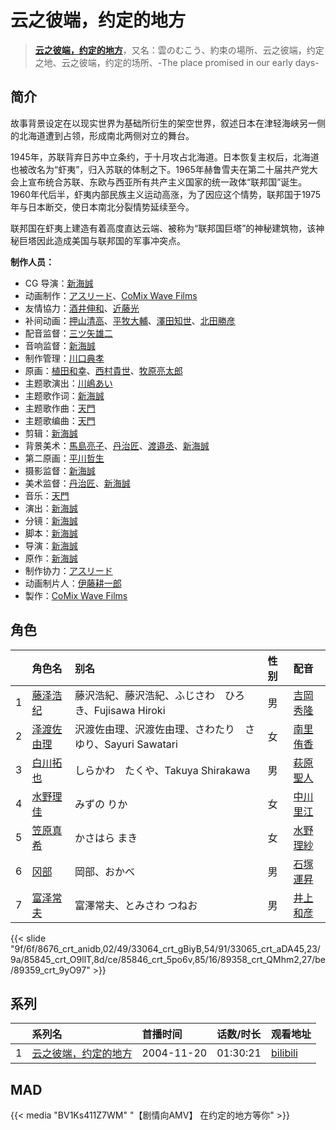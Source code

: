 # 云之彼端，约定的地方


> <u>**[云之彼端，约定的地方](https://bgm.tv/subject/1707)**</u>，又名：雲のむこう、約束の場所、云之彼端，约定之地、云之彼端，约定的场所、-The place promised in our early days-

## 简介

故事背景设定在以现实世界为基础所衍生的架空世界，叙述日本在津轻海峡另一侧的北海道遭到占领，形成南北两侧对立的舞台。

1945年，苏联背弃日苏中立条约，于十月攻占北海道。日本恢复主权后，北海道也被改名为“虾夷”，归入苏联的体制之下。1965年赫鲁雪夫在第二十届共产党大会上宣布统合苏联、东欧与西亚所有共产主义国家的统一政体“联邦国”诞生。 1960年代后半，虾夷内部民族主义运动高涨，为了因应这个情势，联邦国于1975年与日本断交，使日本南北分裂情势延续至今。

联邦国在虾夷上建造有着高度直达云端、被称为“联邦国巨塔”的神秘建筑物，该神秘巨塔因此造成美国与联邦国的军事冲突点。

**制作人员：**
- CG 导演：[新海誠](https://bgm.tv/person/2064)
- 动画制作：[アスリード](https://bgm.tv/person/7083)、[CoMix Wave Films](https://bgm.tv/person/2153)
- 友情協力：[酒井伸和](https://bgm.tv/person/3460)、[近藤光](https://bgm.tv/person/1805)
- 补间动画：[押山清高](https://bgm.tv/person/12593)、[平牧大輔](https://bgm.tv/person/13069)、[澤田知世](https://bgm.tv/person/25931)、[北田勝彦](https://bgm.tv/person/12610)
- 配音监督：[三ツ矢雄二](https://bgm.tv/person/3249)
- 音响监督：[新海誠](https://bgm.tv/person/2064)
- 制作管理：[川口典孝](https://bgm.tv/person/35539)
- 原画：[植田和幸](https://bgm.tv/person/11256)、[西村貴世](https://bgm.tv/person/3218)、[牧原亮太郎](https://bgm.tv/person/12505)
- 主题歌演出：[川嶋あい](https://bgm.tv/person/3807)
- 主题歌作词：[新海誠](https://bgm.tv/person/2064)
- 主题歌作曲：[天門](https://bgm.tv/person/2065)
- 主题歌编曲：[天門](https://bgm.tv/person/2065)
- 剪辑：[新海誠](https://bgm.tv/person/2064)
- 背景美术：[馬島亮子](https://bgm.tv/person/25275)、[丹治匠](https://bgm.tv/person/12204)、[渡邉丞](https://bgm.tv/person/25276)、[新海誠](https://bgm.tv/person/2064)
- 第二原画：[平川哲生](https://bgm.tv/person/3798)
- 摄影监督：[新海誠](https://bgm.tv/person/2064)
- 美术监督：[丹治匠](https://bgm.tv/person/12204)、[新海誠](https://bgm.tv/person/2064)
- 音乐：[天門](https://bgm.tv/person/2065)
- 演出：[新海誠](https://bgm.tv/person/2064)
- 分镜：[新海誠](https://bgm.tv/person/2064)
- 脚本：[新海誠](https://bgm.tv/person/2064)
- 导演：[新海誠](https://bgm.tv/person/2064)
- 原作：[新海誠](https://bgm.tv/person/2064)
- 制作协力：[アスリード](https://bgm.tv/person/7083)
- 动画制片人：[伊藤耕一郎](https://bgm.tv/person/27963)
- 製作：[CoMix Wave Films](https://bgm.tv/person/2153)

## 角色

|     |   角色名   |   别名  | 性别 |  配音  |
|:--- |:------  |:----      |:---  |:--   |
| 1 | [藤泽浩纪](https://bgm.tv/character/8676) | 藤沢浩紀、藤沢浩紀、ふじさわ　ひろき、Fujisawa Hiroki | 男 | [吉岡秀隆](https://bgm.tv/person/5449) |
| 2 | [泽渡佐由理](https://bgm.tv/character/33064) | 沢渡佐由理、沢渡佐由理、さわたり　さゆり、Sayuri Sawatari | 女 | [南里侑香](https://bgm.tv/person/4356) |
| 3 | [白川拓也](https://bgm.tv/character/33065) | しらかわ　たくや、Takuya Shirakawa | 男 | [萩原聖人](https://bgm.tv/person/4955) |
| 4 | [水野理佳](https://bgm.tv/character/85845) | みずの りか | 女 | [中川里江](https://bgm.tv/person/10708) |
| 5 | [笠原真希](https://bgm.tv/character/85846) | かさはら まき | 女 | [水野理紗](https://bgm.tv/person/4441) |
| 6 | [冈部](https://bgm.tv/character/89358) | 岡部、おかべ | 男 | [石塚運昇](https://bgm.tv/person/4045) |
| 7 | [富泽常夫](https://bgm.tv/character/89359) | 富澤常夫、とみさわ つねお | 男 | [井上和彦](https://bgm.tv/person/1582) |

{{< slide "9f/6f/8676_crt_anidb,02/49/33064_crt_gBiyB,54/91/33065_crt_aDA45,23/9a/85845_crt_O9llT,8d/ce/85846_crt_5po6v,85/16/89358_crt_QMhm2,27/be/89359_crt_9yO97" >}}

## 系列

|     |   系列名   |   首播时间  | 话数/时长  | 观看地址 |
|:---  |:------    |:----      |:---       |:---  |
| 1 |[云之彼端，约定的地方](https://bgm.tv/subject/1707)| 2004-11-20 | 01:30:21 | [bilibili](https://www.bilibili.com/bangumi/play/ss2545)  |


## MAD

{{< media  "BV1Ks411Z7WM" 
"【剧情向AMV】 在约定的地方等你"  >}}
